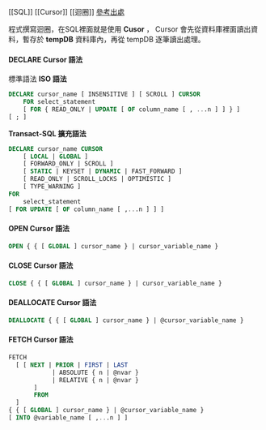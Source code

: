 [[SQL]] [[Cursor]] [[迴圈]]
[參考出處](https://hackmd.io/@johnsonnote/sqlds_sql_cursor)

程式撰寫迴圈，在SQL裡面就是使用 **Cusor** ， Cursor 會先從資料庫裡面讀出資料，暫存於 **tempDB** 資料庫內，再從 tempDB 逐筆讀出處理。

#### DECLARE Cursor 語法
標準語法
**ISO 語法**
```SQL
DECLARE cursor_name [ INSENSITIVE ] [ SCROLL ] CURSOR
    FOR select_statement
    [ FOR { READ_ONLY | UPDATE [ OF column_name [ , ...n ] ] } ]
[ ; ]
```

**Transact-SQL 擴充語法**
```SQL
DECLARE cursor_name CURSOR
    [ LOCAL | GLOBAL ]
    [ FORWARD_ONLY | SCROLL ]
    [ STATIC | KEYSET | DYNAMIC | FAST_FORWARD ]
    [ READ_ONLY | SCROLL_LOCKS | OPTIMISTIC ]
    [ TYPE_WARNING ]
FOR
    select_statement
[ FOR UPDATE [ OF column_name [ ,...n ] ] ]
```

#### OPEN Cursor 語法

```SQL
OPEN { { [ GLOBAL ] cursor_name } | cursor_variable_name } 
```

#### CLOSE Cursor 語法
```SQL
CLOSE { { [ GLOBAL ] cursor_name } | cursor_variable_name } 
```

#### DEALLOCATE Cursor 語法
```SQL
DEALLOCATE { { [ GLOBAL ] cursor_name } | @cursor_variable_name }   
```

#### FETCH Cursor 語法
```SQL
FETCH   
  [ [ NEXT | PRIOR | FIRST | LAST   
            | ABSOLUTE { n | @nvar }   
            | RELATIVE { n | @nvar }   
       ]   
       FROM   
  ]   
{ { [ GLOBAL ] cursor_name } | @cursor_variable_name }   
[ INTO @variable_name [ ,...n ] ] 
```